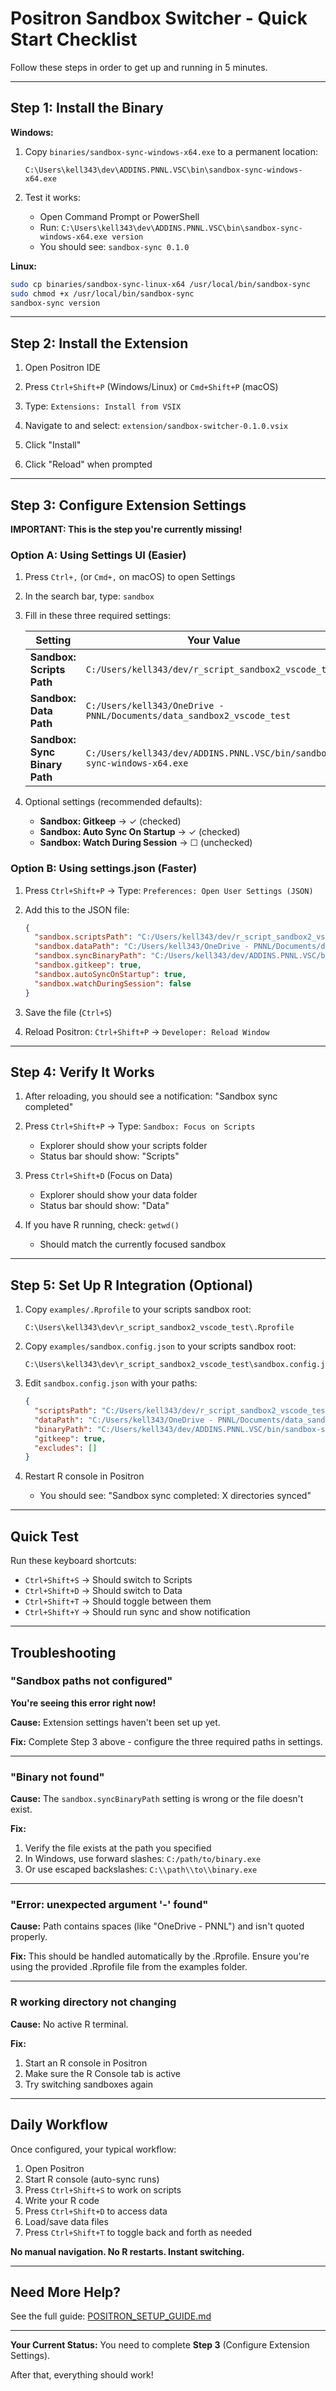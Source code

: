 # Positron Sandbox Switcher - Quick Start Checklist

Follow these steps in order to get up and running in 5 minutes.

---

## Step 1: Install the Binary

**Windows:**

1. Copy `binaries/sandbox-sync-windows-x64.exe` to a permanent location:
   ```
   C:\Users\kell343\dev\ADDINS.PNNL.VSC\bin\sandbox-sync-windows-x64.exe
   ```

2. Test it works:
   - Open Command Prompt or PowerShell
   - Run: `C:\Users\kell343\dev\ADDINS.PNNL.VSC\bin\sandbox-sync-windows-x64.exe version`
   - You should see: `sandbox-sync 0.1.0`

**Linux:**

```bash
sudo cp binaries/sandbox-sync-linux-x64 /usr/local/bin/sandbox-sync
sudo chmod +x /usr/local/bin/sandbox-sync
sandbox-sync version
```

---

## Step 2: Install the Extension

1. Open Positron IDE

2. Press `Ctrl+Shift+P` (Windows/Linux) or `Cmd+Shift+P` (macOS)

3. Type: `Extensions: Install from VSIX`

4. Navigate to and select: `extension/sandbox-switcher-0.1.0.vsix`

5. Click "Install"

6. Click "Reload" when prompted

---

## Step 3: Configure Extension Settings

**IMPORTANT: This is the step you're currently missing!**

### Option A: Using Settings UI (Easier)

1. Press `Ctrl+,` (or `Cmd+,` on macOS) to open Settings

2. In the search bar, type: `sandbox`

3. Fill in these three required settings:

   | Setting | Your Value |
   |---------|------------|
   | **Sandbox: Scripts Path** | `C:/Users/kell343/dev/r_script_sandbox2_vscode_test` |
   | **Sandbox: Data Path** | `C:/Users/kell343/OneDrive - PNNL/Documents/data_sandbox2_vscode_test` |
   | **Sandbox: Sync Binary Path** | `C:/Users/kell343/dev/ADDINS.PNNL.VSC/bin/sandbox-sync-windows-x64.exe` |

4. Optional settings (recommended defaults):
   - **Sandbox: Gitkeep** → ✓ (checked)
   - **Sandbox: Auto Sync On Startup** → ✓ (checked)
   - **Sandbox: Watch During Session** → ☐ (unchecked)

### Option B: Using settings.json (Faster)

1. Press `Ctrl+Shift+P` → Type: `Preferences: Open User Settings (JSON)`

2. Add this to the JSON file:

   ```json
   {
     "sandbox.scriptsPath": "C:/Users/kell343/dev/r_script_sandbox2_vscode_test",
     "sandbox.dataPath": "C:/Users/kell343/OneDrive - PNNL/Documents/data_sandbox2_vscode_test",
     "sandbox.syncBinaryPath": "C:/Users/kell343/dev/ADDINS.PNNL.VSC/bin/sandbox-sync-windows-x64.exe",
     "sandbox.gitkeep": true,
     "sandbox.autoSyncOnStartup": true,
     "sandbox.watchDuringSession": false
   }
   ```

3. Save the file (`Ctrl+S`)

4. Reload Positron: `Ctrl+Shift+P` → `Developer: Reload Window`

---

## Step 4: Verify It Works

1. After reloading, you should see a notification: "Sandbox sync completed"

2. Press `Ctrl+Shift+P` → Type: `Sandbox: Focus on Scripts`
   - Explorer should show your scripts folder
   - Status bar should show: "Scripts"

3. Press `Ctrl+Shift+D` (Focus on Data)
   - Explorer should show your data folder
   - Status bar should show: "Data"

4. If you have R running, check: `getwd()`
   - Should match the currently focused sandbox

---

## Step 5: Set Up R Integration (Optional)

1. Copy `examples/.Rprofile` to your scripts sandbox root:
   ```
   C:\Users\kell343\dev\r_script_sandbox2_vscode_test\.Rprofile
   ```

2. Copy `examples/sandbox.config.json` to your scripts sandbox root:
   ```
   C:\Users\kell343\dev\r_script_sandbox2_vscode_test\sandbox.config.json
   ```

3. Edit `sandbox.config.json` with your paths:
   ```json
   {
     "scriptsPath": "C:/Users/kell343/dev/r_script_sandbox2_vscode_test",
     "dataPath": "C:/Users/kell343/OneDrive - PNNL/Documents/data_sandbox2_vscode_test",
     "binaryPath": "C:/Users/kell343/dev/ADDINS.PNNL.VSC/bin/sandbox-sync-windows-x64.exe",
     "gitkeep": true,
     "excludes": []
   }
   ```

4. Restart R console in Positron
   - You should see: "Sandbox sync completed: X directories synced"

---

## Quick Test

Run these keyboard shortcuts:

- `Ctrl+Shift+S` → Should switch to Scripts
- `Ctrl+Shift+D` → Should switch to Data
- `Ctrl+Shift+T` → Should toggle between them
- `Ctrl+Shift+Y` → Should run sync and show notification

---

## Troubleshooting

### "Sandbox paths not configured"

**You're seeing this error right now!**

**Cause:** Extension settings haven't been set up yet.

**Fix:** Complete Step 3 above - configure the three required paths in settings.

---

### "Binary not found"

**Cause:** The `sandbox.syncBinaryPath` setting is wrong or the file doesn't exist.

**Fix:**
1. Verify the file exists at the path you specified
2. In Windows, use forward slashes: `C:/path/to/binary.exe`
3. Or use escaped backslashes: `C:\\path\\to\\binary.exe`

---

### "Error: unexpected argument '-' found"

**Cause:** Path contains spaces (like "OneDrive - PNNL") and isn't quoted properly.

**Fix:** This should be handled automatically by the .Rprofile. Ensure you're using the provided .Rprofile file from the examples folder.

---

### R working directory not changing

**Cause:** No active R terminal.

**Fix:**
1. Start an R console in Positron
2. Make sure the R Console tab is active
3. Try switching sandboxes again

---

## Daily Workflow

Once configured, your typical workflow:

1. Open Positron
2. Start R console (auto-sync runs)
3. Press `Ctrl+Shift+S` to work on scripts
4. Write your R code
5. Press `Ctrl+Shift+D` to access data
6. Load/save data files
7. Press `Ctrl+Shift+T` to toggle back and forth as needed

**No manual navigation. No R restarts. Instant switching.**

---

## Need More Help?

See the full guide: [POSITRON_SETUP_GUIDE.md](POSITRON_SETUP_GUIDE.md)

---

**Your Current Status:** You need to complete **Step 3** (Configure Extension Settings).

After that, everything should work!
